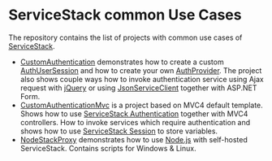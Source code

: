 # ServiceStack common Use Cases

The repository contains the list of projects with common use cases of [ServiceStack](http://www.servicestack.net).

  - [CustomAuthentication](https://github.com/ServiceStack/ServiceStack.UseCases/tree/master/CustomAuthentication) demonstrates how to create a custom [AuthUserSession](https://github.com/ServiceStack/ServiceStack/blob/master/src/ServiceStack.ServiceInterface/Auth/AuthUserSession.cs) and how to create your own [AuthProvider](https://github.com/ServiceStack/ServiceStack/blob/master/src/ServiceStack.ServiceInterface/Auth/AuthProvider.cs). The project also shows couple ways how to invoke authentication service using Ajax request with [jQuery](http://jquery.com/) or using [JsonServiceClient](https://github.com/ServiceStack/ServiceStack/blob/master/src/ServiceStack.Common/ServiceClient.Web/JsonServiceClient.cs) together with ASP.NET Form. 
  - [CustomAuthenticationMvc](https://github.com/ServiceStack/ServiceStack.UseCases/tree/master/CustomAuthenticationMvc) is a project based on MVC4 default template. Shows how to use [ServiceStack Authentication](https://github.com/ServiceStack/ServiceStack/wiki/Authentication-and-authorization) together with MVC4 controllers. How to invoke services which require authentication and shows how to use [ServiceStack Session](https://github.com/ServiceStack/ServiceStack/wiki/Sessions) to store variables.
  - [NodeStackProxy](https://github.com/ServiceStack/ServiceStack.UseCases/tree/master/NodeStackProxy) demonstrates how to use [Node.js](http://nodejs.org/) with self-hosted ServiceStack. Contains scripts for Windows & Linux. 
